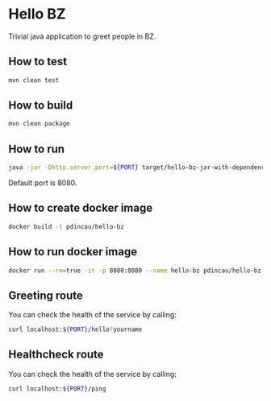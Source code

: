 # Hello BZ

Trivial java application to greet people in BZ.

## How to test

```sh
mvn clean test
```

## How to build

```sh
mvn clean package
```

## How to run

```sh
java -jar -Dhttp.server.port=${PORT} target/hello-bz-jar-with-dependencies.jar
```

Default port is 8080.

## How to create docker image

```sh
docker build -t pdincau/hello-bz
```

## How to run docker image

```sh
docker run --rm=true -it -p 8080:8080 --name hello-bz pdincau/hello-bz
```

## Greeting route

You can check the health of the service by calling:

```sh
curl localhost:${PORT}/hello?yourname
```

## Healthcheck route

You can check the health of the service by calling:

```sh
curl localhost:${PORT}/ping
```
